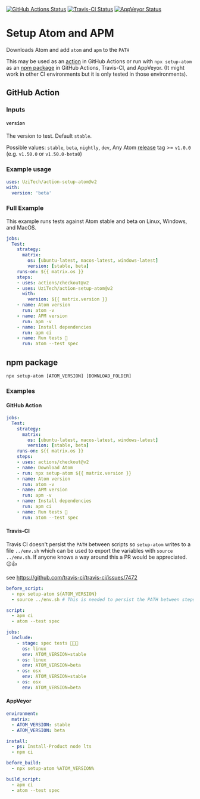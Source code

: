 [![GitHub Actions Status](https://github.com/UziTech/action-setup-atom/workflows/Tests/badge.svg?branch=master)](https://github.com/UziTech/action-setup-atom/actions)
[![Travis-CI Status](https://travis-ci.com/UziTech/action-setup-atom.svg?branch=master)](https://travis-ci.com/UziTech/action-setup-atom)
[![AppVeyor Status](https://ci.appveyor.com/api/projects/status/b1jl4lp0ud99byfc/branch/master?svg=true)](https://ci.appveyor.com/project/UziTech/action-setup-atom/branch/master)

# Setup Atom and APM

Downloads Atom and add `atom` and `apm` to the `PATH`

This may be used as an [action](#github-action) in GitHub Actions or run with `npx setup-atom` as an [npm package](#npm-package) in GitHub Actions, Travis-CI, and AppVeyor. (It might work in other CI environments but it is only tested in those environments).

## GitHub Action

### Inputs

#### `version`

The version to test. Default `stable`.

Possible values:  `stable`, `beta`, `nightly`, `dev`, Any Atom [release](https://github.com/atom/atom/releases) tag >= `v1.0.0` (e.g. `v1.50.0` or `v1.50.0-beta0`)

### Example usage

```yml
uses: UziTech/action-setup-atom@v2
with:
  version: 'beta'
```

### Full Example

This example runs tests against Atom stable and beta on Linux, Windows, and MacOS.

```yml
jobs:
  Test:
    strategy:
      matrix:
        os: [ubuntu-latest, macos-latest, windows-latest]
        version: [stable, beta]
    runs-on: ${{ matrix.os }}
    steps:
    - uses: actions/checkout@v2
    - uses: UziTech/action-setup-atom@v2
      with:
        version: ${{ matrix.version }}
    - name: Atom version
      run: atom -v
    - name: APM version
      run: apm -v
    - name: Install dependencies
      run: apm ci
    - name: Run tests 🧪
      run: atom --test spec
```

## npm package

`npx setup-atom [ATOM_VERSION] [DOWNLOAD_FOLDER]`

### Examples

#### GitHub Action

```yml
jobs:
  Test:
    strategy:
      matrix:
        os: [ubuntu-latest, macos-latest, windows-latest]
        version: [stable, beta]
    runs-on: ${{ matrix.os }}
    steps:
    - uses: actions/checkout@v2
    - name: Download Atom
    - run: npx setup-atom ${{ matrix.version }}
    - name: Atom version
      run: atom -v
    - name: APM version
      run: apm -v
    - name: Install dependencies
      run: apm ci
    - name: Run tests 🧪
      run: atom --test spec
```

#### Travis-CI

Travis CI doesn't persist the `PATH` between scripts so `setup-atom` writes to a file `../env.sh` which can be used to export the variables with `source ../env.sh`. If anyone knows a way around this a PR would be appreciated. 😉👍

see https://github.com/travis-ci/travis-ci/issues/7472

```yml
before_script:
  - npx setup-atom ${ATOM_VERSION}
  - source ../env.sh # This is needed to persist the PATH between steps

script:
  - apm ci
  - atom --test spec

jobs:
  include:
    - stage: spec tests 👩🏽‍💻
      os: linux
      env: ATOM_VERSION=stable
    - os: linux
      env: ATOM_VERSION=beta
    - os: osx
      env: ATOM_VERSION=stable
    - os: osx
      env: ATOM_VERSION=beta
```

#### AppVeyor

```yml
environment:
  matrix:
  - ATOM_VERSION: stable
  - ATOM_VERSION: beta

install:
  - ps: Install-Product node lts
  - npm ci

before_build:
  - npx setup-atom %ATOM_VERSION%

build_script:
  - apm ci
  - atom --test spec
```
